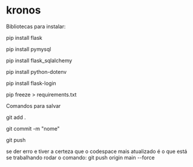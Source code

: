 # kronos

Bibliotecas para instalar:

pip install flask

pip install pymysql

pip install flask_sqlalchemy

pip install python-dotenv

pip install flask-login

pip freeze > requirements.txt

Comandos para salvar

git add .

git commit -m "nome"

git push

se der erro e tiver a certeza que o codespace mais atualizado é o que está se trabalhando rodar o comando:
git push origin main --force
